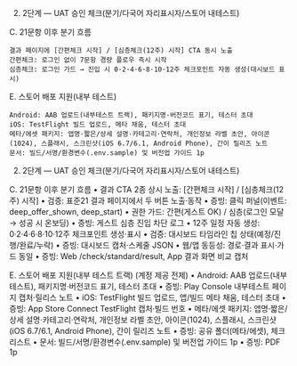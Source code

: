 2) 2단계 — UAT 승인 체크(분기/다국어 자리표시자/스토어 내테스트)

C. 21문항 이후 분기 흐름

    결과 페이지에 [간편체크 시작] / [심층체크(12주) 시작] CTA 동시 노출
    간편체크: 로그인 없이 7문항 경량 플로우 즉시 시작
    심층체크: 로그인 가드 → 진입 시 0·2·4·6·8·10·12주 체크포인트 자동 생성(대시보드 표시)

E. 스토어 배포 지원(내부 테스트)

    Android: AAB 업로드(내부테스트 트랙), 패키지명·버전코드 표기, 테스터 초대
    iOS: TestFlight 빌드 업로드, 메타 채움, 테스터 초대
    메타/에셋 패키지: 앱명·짧은/상세 설명·카테고리·연락처, 개인정보 라벨 초안, 아이콘(1024), 스플래시, 스크린샷(iOS 6.7/6.1, Android Phone), 간이 릴리즈 노트
    문서: 빌드/서명/환경변수(.env.sample) 및 버전업 가이드 1p


2) 2단계 — UAT 승인 체크(분기/다국어 자리표시자/스토어 내테스트)

C. 21문항 이후 분기 흐름
• 결과 CTA 2종 상시 노출: [간편체크 시작] / [심층체크(12주) 시작]
• 검증: 표준21 결과 페이지에서 두 버튼 노출·동작
• 증빙: 클릭 퍼널(이벤트: deep_offer_shown, deep_start)
• 권한 가드: 간편(게스트 OK) / 심층(로그인 모달 → 성공 시 온보딩)
• 증빙: 게스트 심층 진입 차단 로그
• 12주 일정 자동 생성: 0·2·4·6·8·10·12주 체크포인트 생성·표시
• 검증: 대시보드 타임라인 칩 상태(예정/진행/완료/누락)
• 증빙: 대시보드 캡처·스케줄 JSON
• 웹/앱 동등성: 경로·결과 표시·가드 동일
• 증빙: Web /check/standard/result, App 결과 화면 비교 캡처


E. 스토어 배포 지원(내부 테스트 트랙) (계정 제공 전제)
• Android: AAB 업로드(내부테스트), 패키지명·버전코드 표기, 테스터 초대
• 증빙: Play Console 내부테스트 페이지 캡처·릴리스 노트
• iOS: TestFlight 빌드 업로드, 앱/빌드 메타 채움, 테스터 초대
• 증빙: App Store Connect TestFlight 캡처·빌드 번호
• 메타/에셋 패키지: 앱명·짧은/상세 설명·카테고리·연락처, 개인정보 라벨 초안, 아이콘(1024), 스플래시, 스크린샷(iOS 6.7/6.1, Android Phone), 간이 릴리즈 노트
• 증빙: 공유 폴더(메타/에셋), 체크리스트
• 문서: 빌드/서명/환경변수(.env.sample) 및 버전업 가이드 1p
• 증빙: PDF 1p